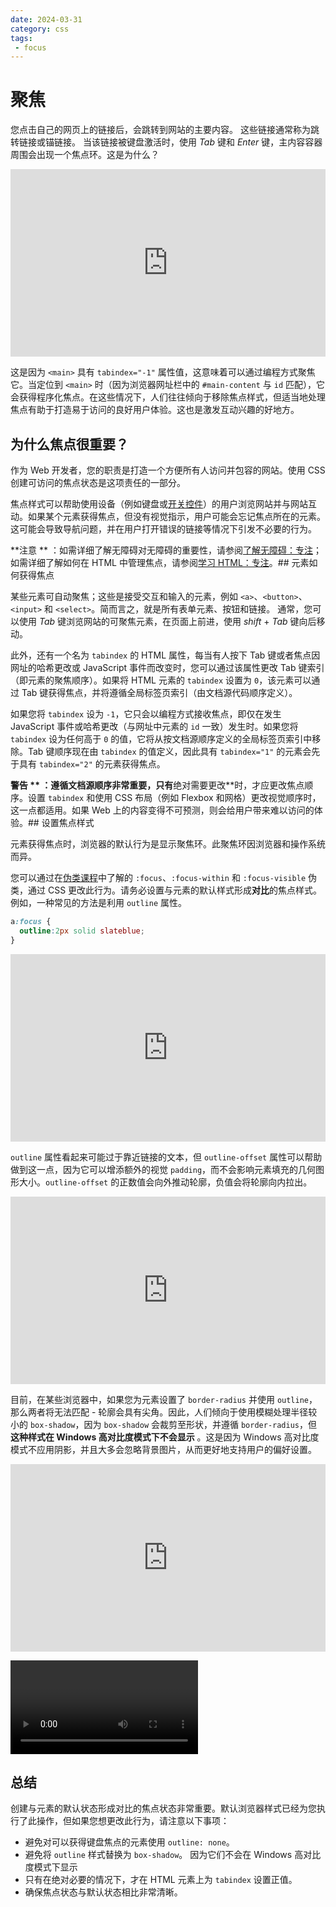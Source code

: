 ```yaml
---
date: 2024-03-31
category: css
tags:
 - focus
---
```

# 聚焦

您点击自己的网页上的链接后，会跳转到网站的主要内容。 这些链接通常称为跳转链接或锚链接。 当该链接被键盘激活时，使用 *Tab* 键和 *Enter* 键，主内容容器周围会出现一个焦点环。这是为什么？

<iframe allow="camera; clipboard-read; clipboard-write; encrypted-media; geolocation; microphone; midi;" loading="lazy" src="https://codepen.io/web-dot-dev/embed/poRWRjp?height=500&amp;theme-id=light&amp;default-tab=result&amp;editable=true" data-darkreader-inline-border-top="" data-darkreader-inline-border-right="" data-darkreader-inline-border-bottom="" data-darkreader-inline-border-left="" data-title="来自 Codepen 上的 web-dot-dev 的 Pen poRWRjp" style="color-scheme: initial; box-sizing: inherit; border: 0px; height: 300px; width: 100%; --darkreader-inline-border-top: 0px; --darkreader-inline-border-right: 0px; --darkreader-inline-border-bottom: 0px; --darkreader-inline-border-left: 0px;"></iframe>

这是因为 `<main>` 具有 `tabindex="-1"` 属性值，这意味着可以通过编程方式聚焦它。当定位到 `<main>` 时（因为浏览器网址栏中的 `#main-content` 与 `id` 匹配），它会获得程序化焦点。在这些情况下，人们往往倾向于移除焦点样式，但适当地处理焦点有助于打造易于访问的良好用户体验。这也是激发互动兴趣的好地方。

## 为什么焦点很重要？

作为 Web 开发者，您的职责是打造一个方便所有人访问并包容的网站。使用 CSS 创建可访问的焦点状态是这项责任的一部分。

焦点样式可以帮助使用设备（例如键盘或[开关控件](https://www.24a11y.com/2018/i-used-a-switch-control-for-a-day/)）的用户浏览网站并与网站互动。如果某个元素获得焦点，但没有视觉指示，用户可能会忘记焦点所在的元素。这可能会导致导航问题，并在用户打开错误的链接等情况下引发不必要的行为。

**注意 ** ：如需详细了解无障碍对无障碍的重要性，请参阅[了解无障碍：专注](/web/accessibility/focus)；如需详细了解如何在 HTML 中管理焦点，请参阅[学习 HTML：专注](/web/html/focus)。## 元素如何获得焦点

某些元素可自动聚焦；这些是接受交互和输入的元素，例如 `<a>`、`<button>`、`<input>` 和 `<select>`。简而言之，就是所有表单元素、按钮和链接。 通常，您可以使用 *Tab* 键浏览网站的可聚焦元素，在页面上前进，使用 *shift* + *Tab* 键向后移动。

此外，还有一个名为 `tabindex` 的 HTML 属性，每当有人按下 Tab 键或者焦点因网址的哈希更改或 JavaScript 事件而改变时，您可以通过该属性更改 Tab 键索引（即元素的聚焦顺序）。如果将 HTML 元素的 `tabindex` 设置为 `0`，该元素可以通过 Tab 键获得焦点，并将遵循全局标签页索引（由文档源代码顺序定义）。

如果您将 `tabindex` 设为 `-1`，它只会以编程方式接收焦点，即仅在发生 JavaScript 事件或哈希更改（与网址中元素的 `id` 一致）发生时。如果您将 `tabindex` 设为任何高于 `0` 的值，它将从按文档源顺序定义的全局标签页索引中移除。Tab 键顺序现在由 `tabindex` 的值定义，因此具有 `tabindex="1"` 的元素会先于具有 `tabindex="2"` 的元素获得焦点。

**警告 ** ：遵循文档源顺序非常重要，只有**绝对需要更改**时，才应更改焦点顺序。设置 `tabindex` 和使用 CSS 布局（例如 Flexbox 和网格）更改视觉顺序时，这一点都适用。如果 Web 上的内容变得不可预测，则会给用户带来难以访问的体验。## 设置焦点样式

元素获得焦点时，浏览器的默认行为是显示聚焦环。此聚焦环因浏览器和操作系统而异。

您可以通过在[伪类课程](/web/css/pseudo-classes)中了解的 `:focus`、`:focus-within` 和 `:focus-visible` 伪类，通过 CSS 更改此行为。请务必设置与元素的默认样式形成**对比**的焦点样式。例如，一种常见的方法是利用 `outline` 属性。

```css
a:focus {
  outline:2px solid slateblue;
}
```

<iframe allow="camera; clipboard-read; clipboard-write; encrypted-media; geolocation; microphone; midi;" loading="lazy" src="https://codepen.io/web-dot-dev/embed/ZELXLMw?height=500&amp;theme-id=light&amp;default-tab=result&amp;editable=true" data-darkreader-inline-border-top="" data-darkreader-inline-border-right="" data-darkreader-inline-border-bottom="" data-darkreader-inline-border-left="" data-title="由 web-dot-dev 在 Codepen 上开发的 Pen ZELXLMw" style="color-scheme: initial; box-sizing: inherit; border: 0px; height: 300px; width: 100%; --darkreader-inline-border-top: 0px; --darkreader-inline-border-right: 0px; --darkreader-inline-border-bottom: 0px; --darkreader-inline-border-left: 0px;"></iframe>

`outline` 属性看起来可能过于靠近链接的文本，但 `outline-offset` 属性可以帮助做到这一点，因为它可以增添额外的视觉 `padding`，而不会影响元素填充的几何图形大小。`outline-offset` 的正数值会向外推动轮廓，负值会将轮廓向内拉出。

<iframe allow="camera; clipboard-read; clipboard-write; encrypted-media; geolocation; microphone; midi;" loading="lazy" src="https://codepen.io/web-dot-dev/embed/xxgXgQx?height=500&amp;theme-id=light&amp;default-tab=result&amp;editable=true" data-darkreader-inline-border-top="" data-darkreader-inline-border-right="" data-darkreader-inline-border-bottom="" data-darkreader-inline-border-left="" data-title="由 web-dot-dev 在 Codepen 上开发的 xxgXgQx" style="color-scheme: initial; box-sizing: inherit; border: 0px; height: 300px; width: 100%; --darkreader-inline-border-top: 0px; --darkreader-inline-border-right: 0px; --darkreader-inline-border-bottom: 0px; --darkreader-inline-border-left: 0px;"></iframe>

目前，在某些浏览器中，如果您为元素设置了 `border-radius` 并使用 `outline`，那么两者将无法匹配 - 轮廓会具有尖角。因此，人们倾向于使用模糊处理半径较小的 `box-shadow`，因为 `box-shadow` 会裁剪至形状，并遵循 `border-radius`，但 **这种样式在 Windows 高对比度模式下不会显示** 。这是因为 Windows 高对比度模式不应用阴影，并且大多会忽略背景图片，从而更好地支持用户的偏好设置。

<iframe allow="camera; clipboard-read; clipboard-write; encrypted-media; geolocation; microphone; midi;" loading="lazy" src="https://codepen.io/web-dot-dev/embed/bGgogyM?height=500&amp;theme-id=light&amp;default-tab=result&amp;editable=true" data-darkreader-inline-border-top="" data-darkreader-inline-border-right="" data-darkreader-inline-border-bottom="" data-darkreader-inline-border-left="" data-title="由 web-dot-dev 在 Codepen 上发布的 Pen bGgogyM" style="color-scheme: initial; box-sizing: inherit; border: 0px; height: 300px; width: 100%; --darkreader-inline-border-top: 0px; --darkreader-inline-border-right: 0px; --darkreader-inline-border-bottom: 0px; --darkreader-inline-border-left: 0px;"></iframe>

<video></video>
## 总结

创建与元素的默认状态形成对比的焦点状态非常重要。默认浏览器样式已经为您执行了此操作，但如果您想更改此行为，请注意以下事项：

* 避免对可以获得键盘焦点的元素使用 `outline: none`。
* 避免将 `outline` 样式替换为 `box-shadow`。 因为它们不会在 Windows 高对比度模式下显示
* 只有在绝对必要的情况下，才在 HTML 元素上为 `tabindex` 设置正值。
* 确保焦点状态与默认状态相比非常清晰。


